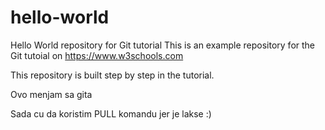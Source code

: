 # hello-world
Hello World repository for Git tutorial
This is an example repository for the Git tutoial on https://www.w3schools.com

This repository is built step by step in the tutorial.

Ovo menjam sa gita

Sada cu da koristim PULL komandu jer je lakse :)
